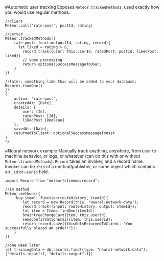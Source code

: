 #Automatic user tracking
Exposes `Meteor.trackedMethods`, used exactly how you would use regular methods.
```
//client
Meteor.call('rate-post', postId, rating)
```

```
//server
Meteor.trackedMethods({
	rate-post: function(postId, rating, record){
	  let liked = rating > 6;
		record.track({user: this.userId, ratedPost: postId, likedPost: liked})
		// some processing
		return optionalSuccessMessageToUser;
	}
})

//later, something like this will be added to your database:
Records.findOne()
/*
{
	action: 'rate-post',
	createdAt: [Date],
	details: {
		user: [Id],
		ratedPost: [Id],
		likedPost [Boolean]
	},
	savedAt: [Date],
	returnedToClient: optionalSuccessMessageToUser
}
*/
```

#Neural network example
Manually track anything, anywhere, from user to machine behavior, or logs, or whatever (can do this with or without `Meteor.trackedMethods`):
`Record` takes an invoker, and a record name. Invoker can be `this` of a method/publisher, or some object which contains an `_id` or `userId` field.

```
import Record from "meteor/streemo:record";

//in method
Meteor.methods({
	'buy-item': function(routeHistory, itemId){
		let record = new Record(this, 'neural-network-data');
		record.track({input: routeHistory, output: itemId});
		let item = Items.findOne(itemId);
		braintreeChargeCard(item, this.userId);
		sendConfirmationEmail(item, this.userId);
		return record.save({thisGetsReturnedToClient: "You successfully placed an order!"});
	}
})
```
```
//one week later
let trainingData = db.records.find({type: "neural-network-data"}, {"details.input":1, "details.output":1})
```